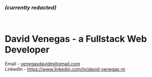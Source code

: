
### *(currently redacted)*
<br>

# David Venegas - a Fullstack Web Developer


Email - venegasdavidm@gmail.com
<br>
LinkedIn - https://www.linkedin.com/in/david-venegas-m
<br>
